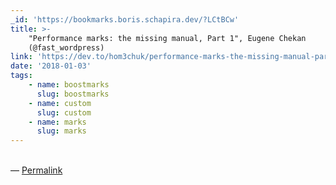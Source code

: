 ```yaml
---
_id: 'https://bookmarks.boris.schapira.dev/?LCtBCw'
title: >-
    "Performance marks: the missing manual, Part 1", Eugene Chekan
    (@fast_wordpress)
link: 'https://dev.to/hom3chuk/performance-marks-the-missing-manual-part-1-b6'
date: '2018-01-03'
tags:
    - name: boostmarks
      slug: boostmarks
    - name: custom
      slug: custom
    - name: marks
      slug: marks
---
```


<br>&#8212;
<a href="https://bookmarks.boris.schapira.dev/?LCtBCw" title="Permalink">Permalink</a>
